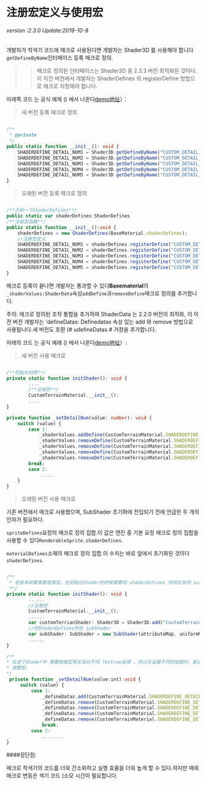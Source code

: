 # 注册宏定义与使用宏

###### *version :2.3.0   Update:2019-10-8*

개발자가 착색기 코드에 매크로 사용된다면 개발자는 Shader3D 를 사용해야 합니다`getDefineByName`인터페이스 등록 매크로 정의.

>> 매크로 정의된 인터페이스는 Shader3D 중 2.3.3 버전 최적화된 것이다.이 이전 버전에서 개발자는 ShaderDefines 의 registerDefine 방법으로 매크로 지정해야 합니다.

아래쪽 코드 는 공식 예제 () 에서 나온다[demo地址](http://layaair2.ldc2.layabox.com/demo2/?language=ch&category=3d&group=Shader&name=Shader_Terrain)）：

> 새 버전 등록 매크로 정의


```typescript

/**
 * @private
 */
public static function __init__(): void {
    SHADERDEFINE_DETAIL_NUM1 = Shader3D.getDefineByName("CUSTOM_DETAIL_NUM1");
    SHADERDEFINE_DETAIL_NUM2 = Shader3D.getDefineByName("CUSTOM_DETAIL_NUM2");
    SHADERDEFINE_DETAIL_NUM3 = Shader3D.getDefineByName("CUSTOM_DETAIL_NUM3");
    SHADERDEFINE_DETAIL_NUM4 = Shader3D.getDefineByName("CUSTOM_DETAIL_NUM4");
    SHADERDEFINE_DETAIL_NUM5 = Shader3D.getDefineByName("CUSTOM_DETAIL_NUM5");
}
```


> 오래된 버전 등록 매크로 정의


```typescript

/**示例一个ShaderDefines**/
public static var shaderDefines:ShaderDefines 
/**注册宏函数**/
public static function __init__():void {
    shaderDefines = new ShaderDefines(BaseMaterial.shaderDefines);
    //注册宏定义
    SHADERDEFINE_DETAIL_NUM1 = shaderDefines.registerDefine("CUSTOM_DETAIL_NUM1");
    SHADERDEFINE_DETAIL_NUM2 = shaderDefines.registerDefine("CUSTOM_DETAIL_NUM2");
    SHADERDEFINE_DETAIL_NUM3 = shaderDefines.registerDefine("CUSTOM_DETAIL_NUM3");
    SHADERDEFINE_DETAIL_NUM4 = shaderDefines.registerDefine("CUSTOM_DETAIL_NUM4");
    SHADERDEFINE_DETAIL_NUM5 = shaderDefines.registerDefine("CUSTOM_DETAIL_NUM5");
}
```


매크로 등록이 끝나면 개발자는 통과할 수 있다**Basematerial**의`_shaderValues:ShaderData`속성`addDefine`과`removeDefine`매크로 정의를 추가합니다.

주의: 매크로 정의된 조작 통합을 추가하여 ShaderData 는 2.2.0 버전의 최적화, 이 이전 버전 개발자는 'defineDatas: Definedatas 속성 있는 add 와 remove 방법으로 사용됩니다.새 버전도 호환 (# udefineDatas # 거창을 추가합니다.

아래의 코드 는 공식 예례 () 에서 나온다[demo地址](http://layaair2.ldc2.layabox.com/demo2/?language=ch&category=3d&group=Shader&name=Shader_Terrain)）:

> 새 버전 사용 매크로


```typescript

/**初始化材质**/
private static function initShader(): void {
    	....
        /**注册宏**/
		CustomTerrainMaterial.__init__();
        ....
}

private function _setDetailNum(value: number): void {
    switch (value) {
		case 1:
            _shaderValues.addDefine(CustomTerrainMaterial.SHADERDEFINE_DETAIL_NUM1);
            _shaderValues.removeDefine(CustomTerrainMaterial.SHADERDEFINE_DETAIL_NUM2);
            _shaderValues.removeDefine(CustomTerrainMaterial.SHADERDEFINE_DETAIL_NUM3);
            _shaderValues.removeDefine(CustomTerrainMaterial.SHADERDEFINE_DETAIL_NUM4);
            _shaderValues.removeDefine(CustomTerrainMaterial.SHADERDEFINE_DETAIL_NUM5);
		break;
        case 2:
            ......
    }
}
```


> 오래된 버전 사용 매크로

기존 버전에서 매크로 사용했으며, SubShader 초기화에 전입되기 전에 언급한 두 개의 인자가 필요하다.

`spriteDefines`요정의 매크로 정의 집합.이 값은 엔진 중 기본 요정 매크로 정의 집합을 사용할 수 있다`RenderableSprite.shaderDefines`.

`materialDefines`소재의 매크로 정의 집합.이 수치는 바로 앞에서 초기화된 것이다`shaderDefines`.


```typescript

/**
 * 老版本如果需要使用宏，在初始化Shader的时候需要将 shaderDefines 传给队友的 subShader 
 **/
private static function initShader(): void {
    	......
    	//注册宏
		CustomTerrainMaterial.__init__();
		......
		var customTerrianShader: Shader3D = Shader3D.add("CustomTerrainShader");
		//将ShaderDefines传给 subShader
		var subShader: SubShader = new SubShader(attributeMap, uniformMap, RenderableSprite3D.shaderDefines, CustomTerrainMaterial.shaderDefines);
		......
}

/**
* 在这个Shader中 需要根据宏来实现对不同 Textrue处理 ，所以在设置不同的贴图时，都会调用_setDetailNum来
* 调整宏。
*/
 private function _setDetailNum(value:int):void {
     switch (value) {
         case 1: 
             _defineDatas.add(CustomTerrainMaterial.SHADERDEFINE_DETAIL_NUM1);
             _defineDatas.remove(CustomTerrainMaterial.SHADERDEFINE_DETAIL_NUM2);
             _defineDatas.remove(CustomTerrainMaterial.SHADERDEFINE_DETAIL_NUM3);
             _defineDatas.remove(CustomTerrainMaterial.SHADERDEFINE_DETAIL_NUM4);
             _defineDatas.remove(CustomTerrainMaterial.SHADERDEFINE_DETAIL_NUM5);
             break;
         case 2:
             ........
}
```


####장단점:

매크로 착색기의 코드를 더욱 간소화하고 실행 효율을 더욱 높게 할 수 있다.하지만 매회 매크로 변동은 색기 코드 (소모 시간이 필요합니다.